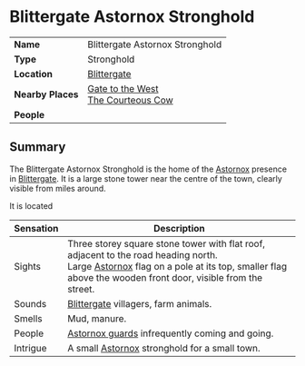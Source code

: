 # Blittergate Astornox Stronghold

|||
| --- | --- |
| **Name** | Blittergate Astornox Stronghold | place.4
| **Type** | Stronghold |
| **Location** | [Blittergate](../towns/blittergate.md) |
| **Nearby Places** | [Gate to the West](../buildings/inns-taverns/gate-to-the-west.md)<br>[The Courteous Cow](../buildings/inns-taverns/the-courteous-cow.md) |
| **People** | |

## Summary

The Blittergate Astornox Stronghold is the home of the [Astornox](../../organisations/government/astornox/astornox.md) presence in [Blittergate](../towns/blittergate.md). It is a large stone tower near the centre of the town, clearly visible from miles around.

It is located 

| Sensation | Description |
| ---- | --- |
| Sights | Three storey square stone tower with flat roof, adjacent to the road heading north.<br>Large [Astornox](../../organisations/government/astornox/astornox.md) flag on a pole at its top, smaller flag above the wooden front door, visible from the street. |
| Sounds | [Blittergate](../towns/blittergate.md) villagers, farm animals. |
| Smells | Mud, manure. |
| People | [Astornox guards](../../organisations/government/astornox/ranks/astornox-guard.md) infrequently coming and going. |
| Intrigue | A small [Astornox](../../organisations/government/astornox/astornox.md) stronghold for a small town. |
